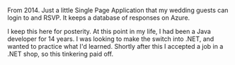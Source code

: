 From 2014. Just a little Single Page Application that my wedding guests can login to and RSVP. It keeps a database of responses on Azure.

I keep this here for posterity. At this point in my life, I had been a Java developer for 14 years. I was looking to make the switch into .NET, and wanted to practice what I'd learned. Shortly after this I accepted a job in a .NET shop, so this tinkering paid off.

